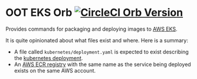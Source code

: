 OOT EKS Orb [![CircleCI Orb Version](https://img.shields.io/badge/endpoint.svg?url=https://badges.circleci.io/orb/ovotech/oot-eks)](https://circleci.com/orbs/registry/orb/ovotech/oot-eks)
=====================

Provides commands for packaging and deploying images to [AWS EKS](https://aws.amazon.com/eks/).

It is quite opinionated about what files exist and where. Here is a summary:

* A file called `kubernetes/deployment.yaml` is expected to exist describing the [kubernetes deployment](https://v1-17.docs.kubernetes.io/docs/reference/generated/kubernetes-api/v1.17/#deployment-v1-apps).
* An [AWS ECR registry](https://aws.amazon.com/ecr/) with the same name as the service being deployed exists on the same AWS account.  
